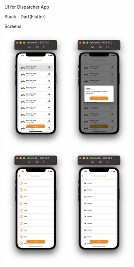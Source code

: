 UI for Dispatcher App 


Stack - Dart(Flutter) 


Screens: 

<p float="left">
  <img src="Screen1.png" width="200" /> 
</n>
  <img src="Screen2.png" width="200" />
  <img src="Screen3.png" width="200" />
  <img src="Screen4.png" width="200" />


  
</p>
